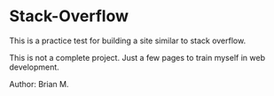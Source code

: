 # Stack-Overflow
This is a practice test for building a site similar to stack overflow.

This is not a complete project. Just a few pages to train myself in web development.

Author: Brian M.
